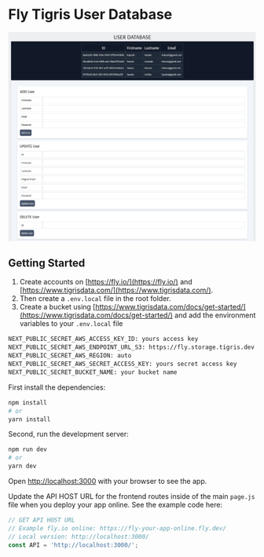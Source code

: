 # Fly Tigris User Database

![Fly Tigris User Database](/img/user-database.png 'Fly Tigris User Database')

## Getting Started

1. Create accounts on [https://fly.io/](https://fly.io/) and [https://www.tigrisdata.com/](https://www.tigrisdata.com/).
2. Then create a `.env.local` file in the root folder.
3. Create a bucket using [https://www.tigrisdata.com/docs/get-started/](https://www.tigrisdata.com/docs/get-started/) and add the environment variables to your `.env.local` file

```bash
NEXT_PUBLIC_SECRET_AWS_ACCESS_KEY_ID: yours access key
NEXT_PUBLIC_SECRET_AWS_ENDPOINT_URL_S3: https://fly.storage.tigris.dev
NEXT_PUBLIC_SECRET_AWS_REGION: auto
NEXT_PUBLIC_SECRET_AWS_SECRET_ACCESS_KEY: yours secret access key
NEXT_PUBLIC_SECRET_BUCKET_NAME: your bucket name
```

First install the dependencies:

```bash
npm install
# or
yarn install
```

Second, run the development server:

```bash
npm run dev
# or
yarn dev
```

Open [http://localhost:3000](http://localhost:3000) with your browser to see the app.

Update the API HOST URL for the frontend routes inside of the main `page.js` file when you deploy your app online. See the example code here:

```javascript
// GET API HOST URL
// Example fly.io online: https://fly-your-app-online.fly.dev/
// Local version: http://localhost:3000/
const API = 'http://localhost:3000/';
```
